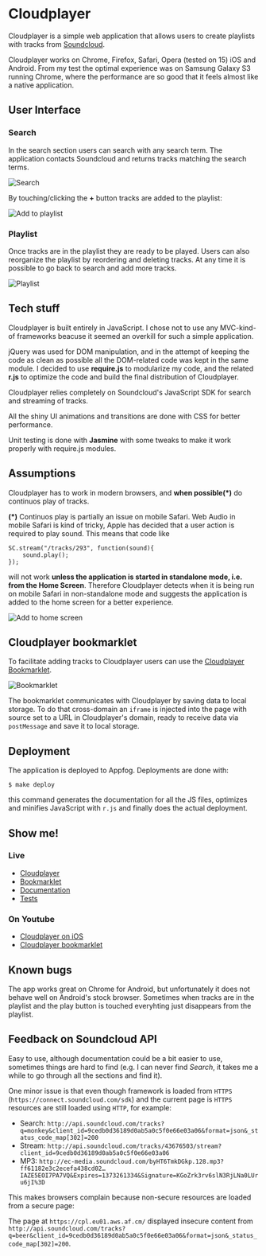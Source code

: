 # Cloudplayer

Cloudplayer is a simple web application that allows users to create playlists with tracks from [Soundcloud](https://soundcloud.com).

Cloudplayer works on Chrome, Firefox, Safari, Opera (tested on 15) iOS and Android. From my test the optimal experience was on Samsung Galaxy S3 running Chrome, where the performance are so good that it feels almost like a native application.

## User Interface

### Search

In the search section users can search with any search term. The application contacts Soundcloud and returns tracks matching the search terms.

![Search](https://raw.github.com/mmarcon/cloudplayer/master/screenshots/search.png)

By touching/clicking the **+** button tracks are added to the playlist:

![Add to playlist](https://raw.github.com/mmarcon/cloudplayer/master/screenshots/addtoplaylist.png)

### Playlist

Once tracks are in the playlist they are ready to be played. Users can also reorganize the playlist by reordering and deleting tracks. At any time it is possible to go back to search and add more tracks.

![Playlist](https://raw.github.com/mmarcon/cloudplayer/master/screenshots/playlist.png)


## Tech stuff

Cloudplayer is built entirely in JavaScript. I chose not to use any MVC-kind-of frameworks beacuse it seemed an overkill for such a simple application.

jQuery was used for DOM manipulation, and in the attempt of keeping the code as clean as possible all the DOM-related code was kept in the same module. I decided to use **require.js** to modularize my code, and the related **r.js** to optimize the code and build the final distribution of Cloudplayer.

Cloudplayer relies completely on Soundcloud's JavaScript SDK for search and streaming of tracks.

All the shiny UI animations and transitions are done with CSS for better performance.

Unit testing is done with **Jasmine** with some tweaks to make it work properly with require.js modules.

## Assumptions

Cloudplayer has to work in modern browsers, and **when possible(*)** do continuos play of tracks.

**(*)** Continuos play is partially an issue on mobile Safari. Web Audio in mobile Safari is kind of tricky, Apple has decided that a user action is required to play sound. This means that code like

	SC.stream("/tracks/293", function(sound){
		sound.play();
	});
	
will not work **unless the application is started in standalone mode, i.e. from the Home Screen**. Therefore Cloudplayer detects when it is being run on mobile Safari in non-standalone mode and suggests the application is added to the home screen for a better experience.

![Add to home screen](https://raw.github.com/mmarcon/cloudplayer/master/screenshots/mobilesafari.png)

## Cloudplayer bookmarklet

To facilitate adding tracks to Cloudplayer users can use the [Cloudplayer Bookmarklet](https://cpl.eu01.aws.af.cm/bookmarklet/).

![Bookmarklet](https://raw.github.com/mmarcon/cloudplayer/master/screenshots/bookmarklet.png)

The bookmarklet communicates with Cloudplayer by saving data to local storage. To do that cross-domain an `iframe` is injected into the page with source set to a URL in Cloudplayer's domain, ready to receive data via `postMessage` and save it to local storage.

## Deployment

The application is deployed to Appfog. Deployments are done with:

	$ make deploy
	
this command generates the documentation for all the JS files, optimizes and minifies JavaScript with `r.js` and finally does the actual deployment.

## Show me!

### Live

 * [Cloudplayer](https://cpl.eu01.aws.af.cm)
 * [Bookmarklet](https://cpl.eu01.aws.af.cm/bookmarklet/)
 * [Documentation](https://cpl.eu01.aws.af.cm/docs.html)
 * [Tests](https://cpl.eu01.aws.af.cm/tests)

### On Youtube

 * [Cloudplayer on iOS](http://youtu.be/cI2Q1fZCf70)
 * [Cloudplayer bookmarklet](http://youtu.be/N46OgvOjEDE)
 
## Known bugs

The app works great on Chrome for Android, but unfortunately it does not behave well on Android's stock browser. Sometimes when tracks are in the playlist and the play button is touched everyhting just disappears from the playlist.
 
## Feedback on Soundcloud API
 
Easy to use, although documentation could be a bit easier to use, sometimes things are hard to find (e.g. I can never find *Search*, it takes me a while to go through all the sections and find it).

One minor issue is that even though framework is loaded from `HTTPS` (`https://connect.soundcloud.com/sdk`) and the current page is `HTTPS` resources are still loaded using `HTTP`, for example:

 * Search: `http://api.soundcloud.com/tracks?q=monkey&client_id=9cedb0d36189d0ab5a0c5f0e66e03a06&format=json&_status_code_map[302]=200`
 * Stream: `http://api.soundcloud.com/tracks/43676503/stream? client_id=9cedb0d36189d0ab5a0c5f0e66e03a06`
 * MP3: `http://ec-media.soundcloud.com/byHT6TmkDGkp.128.mp3?ff61182e3c2ecefa438cd02…IAZE5EOI7PA7VQ&Expires=1373261334&Signature=KGoZrk3rv6slN3RjLNa0LUru6jI%3D`
 
This makes browsers complain because non-secure resources are loaded from a secure page:

The page at `https://cpl.eu01.aws.af.cm/` displayed insecure content from `http://api.soundcloud.com/tracks?q=beer&client_id=9cedb0d36189d0ab5a0c5f0e66e03a06&format=json&_status_code_map[302]=200`.

